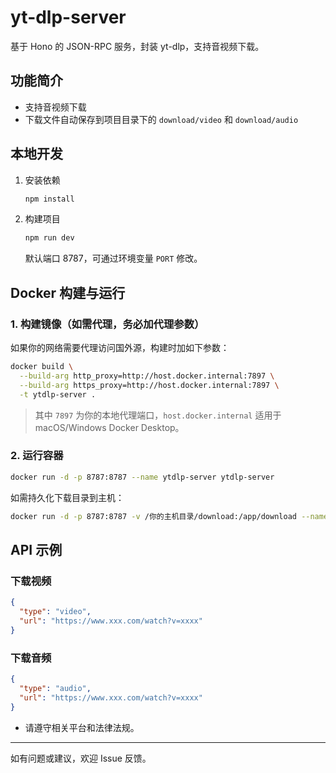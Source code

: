 # yt-dlp-server

基于 Hono 的 JSON-RPC 服务，封装 yt-dlp，支持音视频下载。

## 功能简介

- 支持音视频下载
- 下载文件自动保存到项目目录下的 `download/video` 和 `download/audio`

## 本地开发

1. 安装依赖
   ```sh
   npm install
   ```
2. 构建项目
   ```sh
   npm run dev
   ```
   默认端口 8787，可通过环境变量 `PORT` 修改。

## Docker 构建与运行

### 1. 构建镜像（如需代理，务必加代理参数）

如果你的网络需要代理访问国外源，构建时加如下参数：

```sh
docker build \
  --build-arg http_proxy=http://host.docker.internal:7897 \
  --build-arg https_proxy=http://host.docker.internal:7897 \
  -t ytdlp-server .
```

> 其中 `7897` 为你的本地代理端口，`host.docker.internal` 适用于 macOS/Windows Docker Desktop。

### 2. 运行容器

```sh
docker run -d -p 8787:8787 --name ytdlp-server ytdlp-server
```

如需持久化下载目录到主机：

```sh
docker run -d -p 8787:8787 -v /你的主机目录/download:/app/download --name ytdlp-server ytdlp-server
```

## API 示例

### 下载视频

```json
{
  "type": "video",
  "url": "https://www.xxx.com/watch?v=xxxx"
}
```

### 下载音频

```json
{
  "type": "audio",
  "url": "https://www.xxx.com/watch?v=xxxx"
}
```

- 请遵守相关平台和法律法规。

---

如有问题或建议，欢迎 Issue 反馈。
